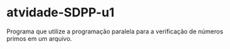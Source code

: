 # atvidade-SDPP-u1
Programa que utilize a programação paralela para a verificação de números primos em um arquivo.
